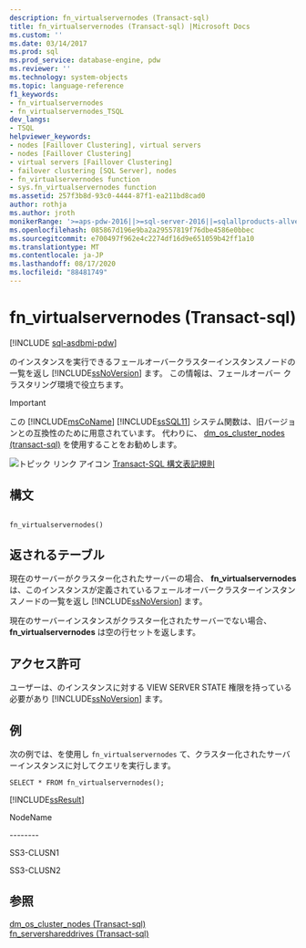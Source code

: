 ```yaml
---
description: fn_virtualservernodes (Transact-sql)
title: fn_virtualservernodes (Transact-sql) |Microsoft Docs
ms.custom: ''
ms.date: 03/14/2017
ms.prod: sql
ms.prod_service: database-engine, pdw
ms.reviewer: ''
ms.technology: system-objects
ms.topic: language-reference
f1_keywords:
- fn_virtualservernodes
- fn_virtualservernodes_TSQL
dev_langs:
- TSQL
helpviewer_keywords:
- nodes [Faillover Clustering], virtual servers
- nodes [Faillover Clustering]
- virtual servers [Faillover Clustering]
- failover clustering [SQL Server], nodes
- fn_virtualservernodes function
- sys.fn_virtualservernodes function
ms.assetid: 257f3b8d-93c0-4444-87f1-ea211bd8cad0
author: rothja
ms.author: jroth
monikerRange: '>=aps-pdw-2016||>=sql-server-2016||=sqlallproducts-allversions||>=sql-server-linux-2017||=azuresqldb-mi-current'
ms.openlocfilehash: 085867d196e9ba2a29557819f76dbe4586e0bbec
ms.sourcegitcommit: e700497f962e4c2274df16d9e651059b42ff1a10
ms.translationtype: MT
ms.contentlocale: ja-JP
ms.lasthandoff: 08/17/2020
ms.locfileid: "88481749"
---
```

# <a name="sysfn_virtualservernodes-transact-sql"></a>fn_virtualservernodes (Transact-sql)
[!INCLUDE [sql-asdbmi-pdw](../../includes/applies-to-version/sql-asdbmi-pdw.md)]

  のインスタンスを実行できるフェールオーバークラスターインスタンスノードの一覧を返し [!INCLUDE[ssNoVersion](../../includes/ssnoversion-md.md)] ます。 この情報は、フェールオーバー クラスタリング環境で役立ちます。  
  
> [!IMPORTANT]
>  この [!INCLUDE[msCoName](../../includes/msconame-md.md)] [!INCLUDE[ssSQL11](../../includes/sssql11-md.md)] システム関数は、旧バージョンとの互換性のために用意されています。 代わりに、 [dm_os_cluster_nodes &#40;transact-sql&#41;](../../relational-databases/system-dynamic-management-views/sys-dm-os-cluster-nodes-transact-sql.md) を使用することをお勧めします。  
  
 ![トピック リンク アイコン](../../database-engine/configure-windows/media/topic-link.gif "トピック リンク アイコン") [Transact-SQL 構文表記規則](../../t-sql/language-elements/transact-sql-syntax-conventions-transact-sql.md)  
  
## <a name="syntax"></a>構文  
  
```  
  
fn_virtualservernodes()  
```  
  
## <a name="tables-returned"></a>返されるテーブル  
 現在のサーバーがクラスター化されたサーバーの場合、 **fn_virtualservernodes** は、このインスタンスが定義されているフェールオーバークラスターインスタンスノードの一覧を返し [!INCLUDE[ssNoVersion](../../includes/ssnoversion-md.md)] ます。  
  
 現在のサーバーインスタンスがクラスター化されたサーバーでない場合、 **fn_virtualservernodes** は空の行セットを返します。  
  
## <a name="permissions"></a>アクセス許可  
 ユーザーは、のインスタンスに対する VIEW SERVER STATE 権限を持っている必要があり [!INCLUDE[ssNoVersion](../../includes/ssnoversion-md.md)] ます。  
  
## <a name="examples"></a>例  
 次の例では、を使用し `fn_virtualservernodes` て、クラスター化されたサーバーインスタンスに対してクエリを実行します。  
  
```  
SELECT * FROM fn_virtualservernodes();  
```  
  
 [!INCLUDE[ssResult](../../includes/ssresult-md.md)]  
  
 NodeName  
  
 -------\-  
  
 SS3-CLUSN1  
  
 SS3-CLUSN2  
  
## <a name="see-also"></a>参照  
 [dm_os_cluster_nodes &#40;Transact-sql&#41;](../../relational-databases/system-dynamic-management-views/sys-dm-os-cluster-nodes-transact-sql.md)   
 [fn_servershareddrives &#40;Transact-sql&#41;](../../relational-databases/system-functions/sys-fn-servershareddrives-transact-sql.md)  
  
  
